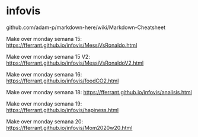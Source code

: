 # infovis

github.com/adam-p/markdown-here/wiki/Markdown-Cheatsheet

Make over monday semana 15:
https://fferrant.github.io/infovis/MessiVsRonaldo.html

Make over monday semana 15 V2:
https://fferrant.github.io/infovis/MessiVsRonaldoV2.html

Make over monday semana 16:
https://fferrant.github.io/infovis/foodCO2.html

Make over monday semana 18:
https://fferrant.github.io/infovis/analisis.html

Make over monday semana 19:
https://fferrant.github.io/infovis/hapiness.html

Make over monday semana 20:
https://fferrant.github.io/infovis/Mom2020w20.html





